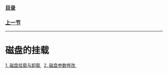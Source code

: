 ### [目录](https://github.com/Letitmiss/Linux-learning/blob/master/README.md)
### [上一节 ]()
------
# 磁盘的挂载
[1. 磁盘挂载与卸载 ](#磁盘挂载与卸载)   
[2. 磁盘参数修改 ](#磁盘参数修改)  
 

